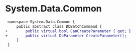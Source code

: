 # System.Data.Common

``` diff
 namespace System.Data.Common {
     public abstract class DbBatchCommand {
+        public virtual bool CanCreateParameter { get; }
+        public virtual DbParameter CreateParameter();
     }
 }
```

